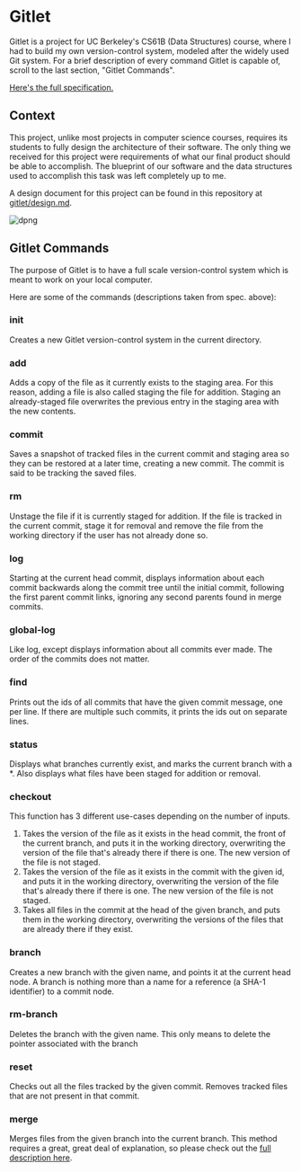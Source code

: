 # Gitlet
Gitlet is a project for UC Berkeley's CS61B (Data Structures) course, where I had to build my own version-control system, modeled after the widely used Git system. For a brief description of every command Gitlet is capable of, scroll to the last section, "Gitlet Commands".

[Here's the full specification.](https://inst.eecs.berkeley.edu/~cs61b/sp22/materials/proj/proj3/index.html)

## Context
This project, unlike most projects in computer science courses, requires its students to fully design the architecture of their software. The only thing we received for this project were requirements of what our final product should be able to accomplish. The blueprint of our software and the data structures used to accomplish this task was left completely up to me.

A design document for this project can be found in this repository at [gitlet/design.md](https://github.com/21ShisodeParth/gitlet/blob/main/design.md). 

![dpng](https://user-images.githubusercontent.com/52021668/185258828-88d863d0-986c-406b-a543-1a0d00813a9e.png)



## Gitlet Commands
The purpose of Gitlet is to have a full scale version-control system which is meant to work on your local computer. 

Here are some of the commands (descriptions taken from spec. above):

### init
Creates a new Gitlet version-control system in the current directory.

### add
Adds a copy of the file as it currently exists to the staging area. For this reason, adding a file is also called staging the file for addition. Staging an already-staged file overwrites the previous entry in the staging area with the new contents.

### commit
Saves a snapshot of tracked files in the current commit and staging area so they can be restored at a later time, creating a new commit. The commit is said to be tracking the saved files.

### rm
Unstage the file if it is currently staged for addition. If the file is tracked in the current commit, stage it for removal and remove the file from the working directory if the user has not already done so.

### log
Starting at the current head commit, displays information about each commit backwards along the commit tree until the initial commit, following the first parent commit links, ignoring any second parents found in merge commits.

### global-log
Like log, except displays information about all commits ever made. The order of the commits does not matter.

### find
Prints out the ids of all commits that have the given commit message, one per line. If there are multiple such commits, it prints the ids out on separate lines.

### status
Displays what branches currently exist, and marks the current branch with a \*. Also displays what files have been staged for addition or removal.

### checkout
This function has 3 different use-cases depending on the number of inputs.
1. Takes the version of the file as it exists in the head commit, the front of the current branch, and puts it in the working directory, overwriting the version of the file that's already there if there is one. The new version of the file is not staged.
2. Takes the version of the file as it exists in the commit with the given id, and puts it in the working directory, overwriting the version of the file that's already there if there is one. The new version of the file is not staged.
3. Takes all files in the commit at the head of the given branch, and puts them in the working directory, overwriting the versions of the files that are already there if they exist.

### branch
Creates a new branch with the given name, and points it at the current head node. A branch is nothing more than a name for a reference (a SHA-1 identifier) to a commit node. 

### rm-branch
Deletes the branch with the given name. This only means to delete the pointer associated with the branch

### reset
Checks out all the files tracked by the given commit. Removes tracked files that are not present in that commit.

### merge
Merges files from the given branch into the current branch. This method requires a great, great deal of explanation, so please check out the [full description here](https://inst.eecs.berkeley.edu/~cs61b/sp22/materials/proj/proj3/merge.html).
